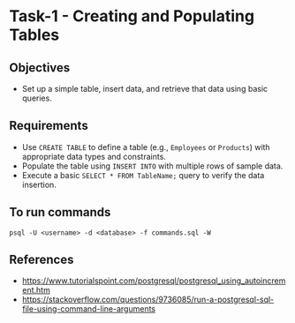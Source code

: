 # Task-1 - Creating and Populating Tables

## Objectives
- Set up a simple table, insert data, and retrieve that data using basic queries.

## Requirements
- Use `CREATE TABLE` to define a table (e.g., `Employees` or `Products`) with appropriate data types and constraints.
- Populate the table using `INSERT INTO` with multiple rows of sample data.
- Execute a basic `SELECT * FROM TableName;` query to verify the data insertion.

## To run commands
```
psql -U <username> -d <database> -f commands.sql -W
```

## References
- https://www.tutorialspoint.com/postgresql/postgresql_using_autoincrement.htm
- https://stackoverflow.com/questions/9736085/run-a-postgresql-sql-file-using-command-line-arguments